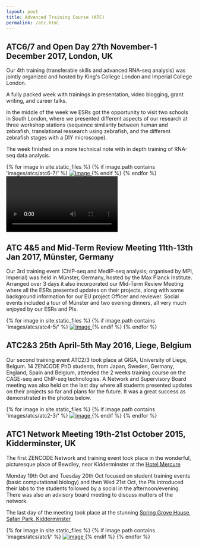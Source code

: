 ```yaml
---
layout: post
title: Advanced Training Course (ATC)
permalink: /atc.html
---
```

<div class="card m-2 border-success">
  <div class="card-body d-flex flex-column align-items-start">
<h2> ATC6/7 and Open Day 27th November-1 December 2017, London, UK</h2>
<p>Our 4th training (transferable skills and advanced RNA-seq analysis) was jointly organized and hosted by King's College London and Imperial College London.</p>
<p>A fully packed week with trainings in presentation, video blogging, grant writing, and career talks.</p>

<p>In the middle of the week we ESRs got the opportunity to visit two schools in South London, where we presented different aspects of our research at three workshop stations (sequence similarity between human and zebrafish, translational ressearch using zebrafish, and the different zebrafish stages with a DIY microscope).</p>

<p>The week finished on a more technical note with in depth training of RNA-seq data analysis.</p>
<div class="image-gallery-lg d-flex flex-row flex-wrap justify-content-center ">
{% for image in site.static_files %}
{% if image.path contains 'images/atcs/atc6-7/' %}
<a href="{{ image.path }}" class="item" data-toggle="lightbox" data-gallery="gallery">
<img src="{{ image.path }}" alt="image" class="post-image inline-block" />
</a>
{% endif %}
{% endfor %}
<video class="video-container-square inline-block" controls>
  <source src="../library/movies/zoom.webm" type="video/webm; codecs=vp9">
  <source src="../library/movies/zoom.mp4" type="video/mp4">
</video>
</div>
</div>
</div>

<div class="card m-2 border-success">
  <div class="card-body d-flex flex-column align-items-start">
<h2>ATC 4&5 and Mid-Term Review Meeting 11th-13th Jan 2017, Münster, Germany</h2>
<p>Our 3rd training event (ChIP-seq and MedIP-seq analysis; organised by MPI, Imperial) was held in Münster, Germany, hosted by the Max Planck Institute. Arranged over 3 days it also incorporated our Mid-Term Review Meeting where all the ESRs presented updates on their projects, along with some background information for our EU project Officer and reviewer. Social events included a tour of Münster and two evening dinners, all very much enjoyed by our ESRs and PIs.</p>
<div class="image-gallery-lg d-flex flex-row flex-wrap   justify-content-center">
{% for image in site.static_files %}
{% if image.path contains 'images/atcs/atc4-5/' %}
<a href="{{ image.path }}" class="item" data-toggle="lightbox" data-gallery="gallery">
<img src="{{ image.path }}" alt="image" class="post-image inline-block" />
</a>
{% endif %}
{% endfor %}
</div>
</div>
</div>
<div class="card m-2 border-success">
  <div class="card-body d-flex flex-column align-items-start">
<h2> ATC2&3 25th April-5th May 2016, Liege, Belgium</h2>

<p>Our second training event ATC2/3 took place at GIGA, University of Liege, Belgum. 14 ZENCODE PhD students, from Japan, Sweden, Germany, England, Spain and Belgium, attended the 2 weeks training course on the CAGE-seq and ChIP-seq technologies. A Network and Supervisory Board meeting was also held on the last day where all students presented updates on their projects so far and plans for the future. It was a great success as demonstrated in the photos below.</p>
<div class="image-gallery-lg d-flex flex-row flex-wrap justify-content-center">
{% for image in site.static_files %}
{% if image.path contains 'images/atcs/atc2-3/' %}
<a href="{{ image.path }}" class="item" data-toggle="lightbox" data-gallery="gallery">
<img src="{{ image.path }}" alt="image" class="post-image inline-block" />
</a>
{% endif %}
{% endfor %}
</div>
</div>
</div>
<div class="card m-2 border-success">
  <div class="card-body d-flex flex-column align-items-start">
<h2>ATC1 Network Meeting 19th-21st October 2015, Kidderminster, UK</h2>
<p>The first ZENCODE Network and training event took place in the wonderful, picturesque place of Bewdley, near Kidderminster at the <a href="http://www.mercurekidderminster.co.uk/"> Hotel Mercure</a></p>

<p>Monday 19th Oct and Tuesday 20th Oct focused on student training events (basic computational biology) and then Wed 21st Oct, the PIs introduced their labs to the students followed by a social in the afternoon/evening. There was also an advisory board meeting to discuss matters of the network.</p>

<p>The last day of the meeting took place at the stunning <a href="http://www.springgrovehouse.co.uk/">Spring Grove House, Safari Park, Kidderminster</a></p>

<div class="image-gallery-lg d-flex flex-row flex-wrap justify-content-center m-auto">
{% for image in site.static_files %}
{% if image.path contains 'images/atcs/atc1/' %}
<a href="{{ image.path }}" class="item" data-toggle="lightbox" data-gallery="gallery">
<img src="{{ image.path }}" alt="image" class="post-image inline-block" />
</a>
{% endif %}
{% endfor %}
</div>
</div>
</div>
